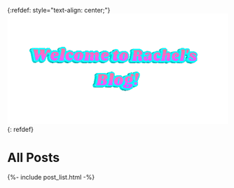 
{:refdef: style="text-align: center;"}
 ![Welcome banner](images/welcome-banner-1.gif)
{: refdef}

# All Posts
{%- include post_list.html -%}